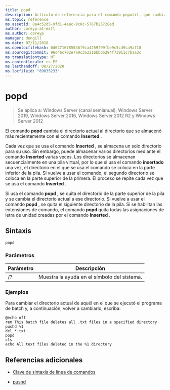 ```yaml
---
title: popd
description: Artículo de referencia para el comando pnputil, que cambia el directorio actual al directorio que se almacenó más recientemente con el comando Inserted.
ms.topic: reference
ms.assetid: 8a4c52d5-9fd1-4eac-9c0c-5767b25728ed
author: coreyp-at-msft
ms.author: coreyp
manager: dongill
ms.date: 07/11/2018
ms.openlocfilehash: 0d62716785546f9ca4259f99fbe9c5cd9ca9a718
ms.sourcegitcommit: 96d46c702e7a9c3a321bbbb5284f73911c7baa3c
ms.translationtype: MT
ms.contentlocale: es-ES
ms.lasthandoff: 08/27/2020
ms.locfileid: "89035233"
---
```

# <a name="popd"></a>popd

> Se aplica a: Windows Server (canal semianual), Windows Server 2019, Windows Server 2016, Windows Server 2012 R2 y Windows Server 2012

El comando **popd** cambia el directorio actual al directorio que se almacenó más recientemente con el comando **Inserted** .

Cada vez que se usa el comando **Inserted** , se almacena un solo directorio para su uso. Sin embargo, puede almacenar varios directorios mediante el comando **Inserted** varias veces. Los directorios se almacenan secuencialmente en una pila virtual, por lo que si usa el comando **insertado** una vez, el directorio en el que se usa el comando se coloca en la parte inferior de la pila. Si vuelve a usar el comando, el segundo directorio se coloca en la parte superior de la primera. El proceso se repite cada vez que se usa el comando **Inserted** .

Si usa el comando **popd** , se quita el directorio de la parte superior de la pila y se cambia el directorio actual a ese directorio. Si vuelve a usar el comando **popd** , se quita el siguiente directorio de la pila. Si se habilitan las extensiones de comando, el comando **popd** quita todas las asignaciones de letra de unidad creadas por el comando **Inserted** .

## <a name="syntax"></a>Sintaxis

```
popd
```

### <a name="parameters"></a>Parámetros

| Parámetro | Descripción |
|--|--|
| /? | Muestra la ayuda en el símbolo del sistema. |

### <a name="examples"></a>Ejemplos

Para cambiar el directorio actual de aquél en el que se ejecutó el programa de batch y, a continuación, volver a cambiarlo, escriba:

```
@echo off
rem This batch file deletes all .txt files in a specified directory
pushd %1
del *.txt
popd
cls
echo All text files deleted in the %1 directory
```

## <a name="additional-references"></a>Referencias adicionales

- [Clave de sintaxis de línea de comandos](command-line-syntax-key.md)

- [pushd](pushd.md)
